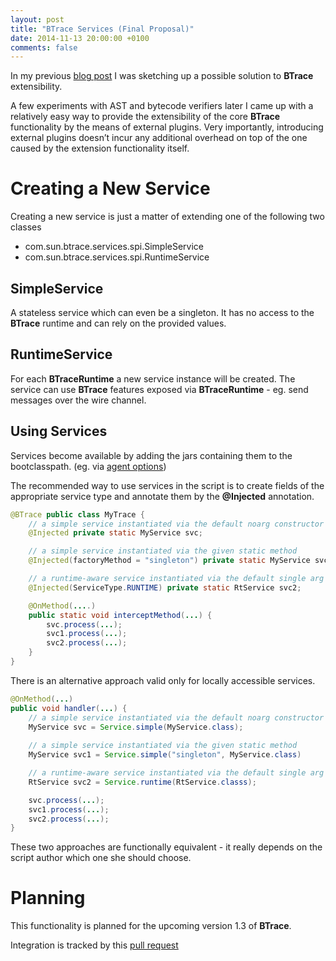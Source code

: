 ```yaml
---
layout: post
title: "BTrace Services (Final Proposal)"
date: 2014-11-13 20:00:00 +0100
comments: false
---
```


In my previous [blog post](2014/09/extensible-services) I was sketching up a possible solution to **BTrace** extensibility.

A few experiments with AST and bytecode verifiers later I came up with a relatively easy way to provide the extensibility of the core **BTrace** functionality by the means of external plugins. Very importantly, introducing external plugins doesn’t incur any additional overhead on top of the one caused by the extension functionality itself.

# Creating a New Service

Creating a new service is just a matter of extending one of the following two classes

* com.sun.btrace.services.spi.SimpleService
* com.sun.btrace.services.spi.RuntimeService


## SimpleService

A stateless service which can even be a singleton. It has no access to the **BTrace** runtime and can rely on the provided values.

## RuntimeService

For each **BTraceRuntime** a new service instance will be created. The service can use **BTrace** features exposed via **BTraceRuntime** - eg. send messages over the wire channel.

## Using Services

Services become available by adding the jars containing them to the bootclasspath. (eg. via [agent options](https://github.com/jbachorik/btrace/wiki#starting-application-with-btrace))

The recommended way to use services in the script is to create fields of the appropriate service type and annotate them by the **@Injected** annotation.


```java
@BTrace public class MyTrace {
    // a simple service instantiated via the default noarg constructor
    @Injected private static MyService svc;

    // a simple service instantiated via the given static method
    @Injected(factoryMethod = "singleton") private static MyService svc1;

    // a runtime-aware service instantiated via the default single arg (*BTraceRuntime*) constructor
    @Injected(ServiceType.RUNTIME) private static RtService svc2;

    @OnMethod(....)
    public static void interceptMethod(...) {
        svc.process(...);
        svc1.process(...);
        svc2.process(...);
    }
}

```

There is an alternative approach valid only for locally accessible services.

```java
@OnMethod(...)
public void handler(...) {
    // a simple service instantiated via the default noarg constructor
    MyService svc = Service.simple(MyService.class);
    
    // a simple service instantiated via the given static method
    MyService svc1 = Service.simple("singleton", MyService.class)

    // a runtime-aware service instantiated via the default single arg (*BTraceRuntime*) constructor
    RtService svc2 = Service.runtime(RtService.classs);

    svc.process(...);
    svc1.process(...);
    svc2.process(...);
}
```

These two approaches are functionally equivalent - it really depends on the script author which one she should choose.

# Planning

This functionality is planned for the upcoming version 1.3 of **BTrace**.

Integration is tracked by this [pull request](https://github.com/jbachorik/btrace/pull/98)